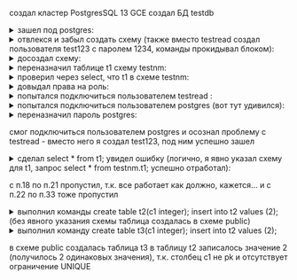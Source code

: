 создал кластер PostgresSQL 13 GCE
создал БД testdb


<details>
<summary>зашел под postgres:</summary>

```sql
    testdb=# create table t1 (c1 integer);
    CREATE TABLE
    testdb=# insert into t1 values (1)
    testdb-# ;
    INSERT 0 1
    testdb=# create role readonly;
    CREATE ROLE
    testdb=# GRANT CONNECT ON DATABASE testdb TO readonly;
    GRANT
```
</details>

<details>
<summary>отвлекся и забыл создать схему (также вместо testread создал пользователя test123 с паролем 1234, команды прокидывал блоком):</summary>

```sql
    testdb=# GRANT USAGE ON SCHEMA testnm TO readonly;
    ERROR:  schema "testnm" does not exist
    testdb=# GRANT SELECT ON ALL TABLES IN SCHEMA testnm TO readonly;
    ERROR:  schema "testnm" does not exist
    testdb=# create user test123 with encrypted password '1234';
    CREATE ROLE
    testdb=# GRANT readonly to test123;
    GRANT ROLE
```
</details>


<details>
<summary>досоздал схему:</summary>

```sql
    testdb=# create schema testnm;
    CREATE SCHEMA
```
</details>

<details>
<summary>переназначил таблице t1 схему testnm:</summary>

```sql
    testdb=# ALTER TABLE t1 SET SCHEMA testnm;
    ALTER TABLE
```
</details>

<details>
<summary>проверил через select, что t1 в схеме testnm:</summary>

```sql
    testdb=# select * from testnm.t1;
     c1 
    ----
      1
    (1 row)
```
</details>

<details>
<summary>довыдал права на роль:</summary>

```sql
    testdb=# GRANT USAGE ON SCHEMA testnm TO readonly;
    GRANT
    testdb=# GRANT SELECT ON ALL TABLES IN SCHEMA testnm TO readonly;
    GRANT
```
</details>


<details>
<summary>попытался подключиться пользователем testread :</summary>

```console
    user@host:/etc/postgresql/13/main$ psql -p 5432 -h localhost -U testread -W -d testdb
    Password: 
    psql: error: connection to server at "localhost" (127.0.0.1), port 5432 failed: FATAL:  password authentication failed for user "testread"
    connection to server at "localhost" (127.0.0.1), port 5432 failed: FATAL:  password authentication failed for user "testread"
```
</details>



<details>
<summary>попытался подключиться пользователем postgres (вот тут удивился):</summary>

```console
    user@host:/etc/postgresql/13/main$ psql -p 5432 -h localhost -U postgres -W -d postgres
    Password: 
    psql: error: connection to server at "localhost" (127.0.0.1), port 5432 failed: FATAL:  password authentication failed for user "postgres"
    connection to server at "localhost" (127.0.0.1), port 5432 failed: FATAL:  password authentication failed for user "postgres"
```
</details>

<details>
<summary>переназначил пароль postgres:</summary>

```sql
    postgres=# ALTER USER postgres PASSWORD 'postgres';
    ALTER ROLE
```
</details>

cмог подключиться пользователем postgres и осознал проблему с testread - вместо него я создал test123, под ним успешно зашел

<details>
<summary>cделал select * from t1; увидел ошибку (логично, я явно указал схему для t1, запрос select * from testnm.t1; успешно отработал):</summary>

```sql
    testdb=> select * from t1;
    ERROR:  relation "t1" does not exist
    LINE 1: select * from t1;
                          ^
    testdb=> select * from testnm.t1;
     c1 
    ----
      1
    (1 row)
    testdb=> 
```
</details>

с п.18 по п.21 пропустил, т.к. все работает как должно, кажется...
и с п.22 по п.33 тоже пропустил

<details>
<summary>выполнил команды create table t2(c1 integer); insert into t2 values (2); (без явного указания схемы таблица создалась в схеме public)</summary>

```sql
    testdb=> create table t2(c1 integer);
    CREATE TABLE
    testdb=> insert into t2 values (2);
    INSERT 0 1
    testdb=> select * from t2
    testdb-> ;
     c1 
    ----
      2
    (1 row)
    testdb=> 
```
</details>


<details>
<summary>выполнил команду create table t3(c1 integer); insert into t2 values (2);</summary>

```sql
        testdb=> create table t3(c1 integer); insert into t2 values (2);
        CREATE TABLE
        INSERT 0 1
        testdb=> select * from t2                                       
        ;
         c1 
        ----
          2
          2
        (2 rows)
        testdb=> select * from t3
        ;
         c1 
        ----
        (0 rows)
        testdb=> 
```
</details>

в схеме public создалась таблица t3
в таблицу t2 записалось значение 2 (получилось 2 одинаковых значения), т.к. столбец c1 не pk и отсутствует ограничение UNIQUE
